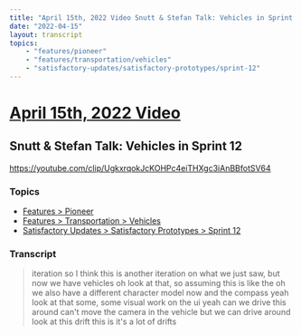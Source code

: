```yaml
---
title: "April 15th, 2022 Video Snutt & Stefan Talk: Vehicles in Sprint 12"
date: "2022-04-15"
layout: transcript
topics:
    - "features/pioneer"
    - "features/transportation/vehicles"
    - "satisfactory-updates/satisfactory-prototypes/sprint-12"
---
```

# [April 15th, 2022 Video](../2022-04-15.md)
## Snutt & Stefan Talk: Vehicles in Sprint 12
https://youtube.com/clip/UgkxrqokJcKOHPc4eiTHXgc3iAnBBfotSV64

### Topics
* [Features > Pioneer](../topics/features/pioneer.md)
* [Features > Transportation > Vehicles](../topics/features/transportation/vehicles.md)
* [Satisfactory Updates > Satisfactory Prototypes > Sprint 12](../topics/satisfactory-updates/satisfactory-prototypes/sprint-12.md)

### Transcript

> iteration so I think this is another iteration on what we just saw, but now we have vehicles oh look at that, so assuming this is like the oh we also have a different character model now and the compass yeah look at that some, some visual work on the ui yeah can we drive this around can't move the camera in the vehicle but we can drive around look at this drift this is it's a lot of drifts
